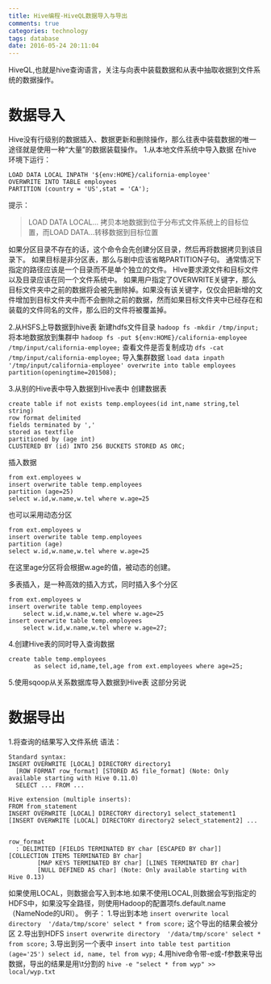 ```yaml
---
title: Hive编程-HiveQL数据导入与导出
comments: true
categories: technology
tags: database
date: 2016-05-24 20:11:04
---
```


HiveQL,也就是hive查询语言，关注与向表中装载数据和从表中抽取收据到文件系统的数据操作。
<!--more-->
# 数据导入
Hive没有行级别的数据插入、数据更新和删除操作，那么往表中装载数据的唯一途径就是使用一种“大量”的数据装载操作。
1.从本地文件系统中导入数据
在hive环境下运行：
```
LOAD DATA LOCAL INPATH '${env:HOME}/california-employee'
OVERWRITE INTO TABLE employees
PARTITION (country = 'US',stat = 'CA');
```
提示：
> LOAD DATA LOCAL... 拷贝本地数据到位于分布式文件系统上的目标位置，而LOAD DATA...转移数据到目标位置

如果分区目录不存在的话，这个命令会先创建分区目录，然后再将数据拷贝到该目录下。
如果目标是非分区表，那么与剧中应该省略PARTITION子句。
通常情况下指定的路径应该是一个目录而不是单个独立的文件。
HIve要求源文件和目标文件以及目录应该在同一个文件系统中。
如果用户指定了OVERWRITE关键字，那么目标文件夹中之前的数据将会被先删除掉。如果没有该关键字，仅仅会把新增的文件增加到目标文件夹中而不会删除之前的数据，然而如果目标文件夹中已经存在和装载的文件同名的文件，那么旧的文件将被覆盖掉。

2.从HSFS上导数据到hive表
新建hdfs文件目录
`hadoop fs -mkdir /tmp/input;`
将本地数据放到集群中
`hadoop fs -put ${env:HOME}/california-employee /tmp/input/california-employee;`
查看文件是否复制成功
`dfs -cat /tmp/input/california-employee;`
导入集群数据
`load data inpath '/tmp/input/california-employee' overwrite into table employees partition(openingtime=201508);`

3.从别的Hive表中导入数据到Hive表中
创建数据表
```
create table if not exists temp.employees(id int,name string,tel string)
row format delimited
fields terminated by ','
stored as textfile
partitioned by (age int)
CLUSTERED BY (id) INTO 256 BUCKETS STORED AS ORC;
```
插入数据
```
from ext.employees w
insert overwrite table temp.employees
partition (age=25)
select w.id,w.name,w.tel where w.age=25
```
也可以采用动态分区
```
from ext.employees w
insert overwrite table temp.employees
partition (age)
select w.id,w.name,w.tel where w.age=25
```
在这里age分区将会根据w.age的值，被动态的创建。

多表插入，是一种高效的插入方式，同时插入多个分区
```
from ext.employees w
insert overwrite table temp.employees
    select w.id,w.name,w.tel where w.age=25
insert overwrite table temp.employees
    select w.id,w.name,w.tel where w.age=27;
```

4.创建Hive表的同时导入查询数据

```
create table temp.employees
       as select id,name,tel,age from ext.employees where age=25;
```

5.使用sqoop从关系数据库导入数据到Hive表
这部分另说

# 数据导出
1.将查询的结果写入文件系统
语法：
```
Standard syntax:
INSERT OVERWRITE [LOCAL] DIRECTORY directory1
  [ROW FORMAT row_format] [STORED AS file_format] (Note: Only available starting with Hive 0.11.0)
  SELECT ... FROM ...

Hive extension (multiple inserts):
FROM from_statement
INSERT OVERWRITE [LOCAL] DIRECTORY directory1 select_statement1
[INSERT OVERWRITE [LOCAL] DIRECTORY directory2 select_statement2] ...


row_format
  : DELIMITED [FIELDS TERMINATED BY char [ESCAPED BY char]] [COLLECTION ITEMS TERMINATED BY char]
        [MAP KEYS TERMINATED BY char] [LINES TERMINATED BY char]
        [NULL DEFINED AS char] (Note: Only available starting with Hive 0.13)
```
如果使用LOCAL，则数据会写入到本地.如果不使用LOCAL,则数据会写到指定的HDFS中，如果没写全路径，则使用Hadoop的配置项fs.default.name （NameNode的URI）。
例子：
1.导出到本地
`insert overwrite local directory  '/data/tmp/score' select * from score;`
这个导出的结果会被分区
2.导出到HDFS
`insert overwrite directory  '/data/tmp/score' select * from score;`
3.导出到另一个表中
`insert into table test partition (age='25') select id, name, tel from wyp;`
4.用hive命令带-e或-f参数来导出数据，导出的结果是用\t分割的
`hive -e "select * from wyp" >> local/wyp.txt`
